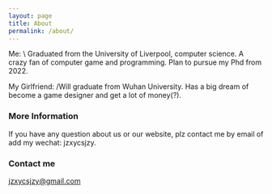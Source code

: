 ```yaml
---
layout: page
title: About
permalink: /about/
---
```


Me:
\ Graduated from the University of Liverpool, computer science. A crazy fan of computer game and programming. Plan to pursue my Phd from 2022.

My Girlfriend:
/Will graduate from Wuhan University. Has a big dream of become a game designer and get a lot of money(?).

### More Information

If you have any question about us or our website, plz contact me by email of add my wechat: jzxycsjzy.

### Contact me

[jzxycsjzy@gmail.com](mailto:jzxycsjzy@gmail.com)

